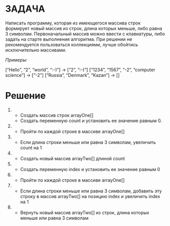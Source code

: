 # **ЗАДАЧА**

 Написать программу, которая из имеющегося массива строк формирует новый массив из строк, длина которых меньше, либо равна 3 символам. Первоначальный массив можно ввести с клавиатуры, либо задать на старте выполнения алгоритма. При решении не рекомендуется пользоваться коллекциями, лучше обойтись исключительно массивами.

*Примеры:*

[“Hello”, “2”, “world”, “:-)”] → [“2”, “:-)”]
[“1234”, “1567”, “-2”, “computer science”] → [“-2”]
[“Russia”, “Denmark”, “Kazan”] → []

# Решение
1. - Создать массив строк arrayOne[]
   - Создать переменную count и установить ее значение равным 0.
2. - Пройти по каждой строке в массиве arrayOne[]
3. - Если длина строки меньше или равна 3 символам, увеличить count на 1
4. -  Создать новый массив arrayTwo[] длиной count
5. - Создать переменную index и установить ее значение равным 0
6. - Пройти по каждой строке в массиве arrayOne[]
7. - Если длина строки меньше или равна 3 символам, добавить эту строку в массив arrayTwo[] на позицию index и увеличить index на 1
8. - Вернуть новый массив arrayTwo[] из строк, длина которых меньше или равна 3 символам